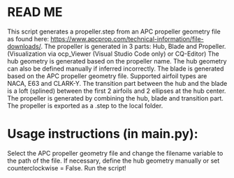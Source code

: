 
# READ ME
This script generates a propeller.step from an APC propeller geometry file as found here: 
https://www.apcprop.com/technical-information/file-downloads/.
The propeller is generated in 3 parts: Hub, Blade and Propeller.
(Visualization via ocp_Viewer (Visual Studio Code only) or CQ-Editor)
The hub geometry is generated based on the propeller name. The hub geometry can also be defined manually if inferred incorrectly.
The blade is generated based on the APC propeller geometry file. Supported airfoil types are NACA, E63 and CLARK-Y.
The transition part between the hub and the blade is a loft (splined) between the first 2 airfoils and 2 ellipses at the hub center.
The propeller is generated by combining the hub, blade and transition part.
The propeller is exported as a .step to the local folder.

# Usage instructions (in main.py):
Select the APC propeller geometry file and change the filename variable to the path of the file.
If necessary, define the hub geometry manually or set counterclockwise = False.
Run the script!
